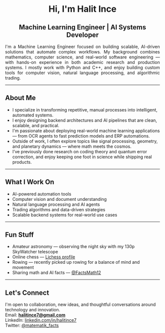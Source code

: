 <h1 align="center">Hi, I'm Halit Ince</h1>
<h2 align="center">Machine Learning Engineer | AI Systems Developer</h2>

<p align="justify">
I'm a Machine Learning Engineer focused on building scalable, AI-driven solutions that automate complex workflows. My background combines mathematics, computer science, and real-world software engineering — with hands-on experience in both academic research and production systems. I mostly work with Python and C++, and enjoy building custom tools for computer vision, natural language processing, and algorithmic trading.
</p>

---

## About Me

- I specialize in transforming repetitive, manual processes into intelligent, automated systems.
- I enjoy designing backend architectures and AI pipelines that are clean, scalable, and practical.
- I'm passionate about deploying real-world machine learning applications — from OCR agents to fast prediction models and ERP automations.
- Outside of work, I often explore topics like signal processing, geometry, and planetary dynamics — where math meets the cosmos.
- I’ve previously done research on coding theory and quantum error correction, and enjoy keeping one foot in science while shipping real products.

---

## What I Work On

- AI-powered automation tools  
- Computer vision and document understanding  
- Natural language processing and AI agents  
- Trading algorithms and data-driven strategies  
- Scalable backend systems for real-world use cases  

---

## Fun Stuff

- Amateur astronomy — observing the night sky with my 130p SkyWatcher telescope  
- Online chess — [Lichess profile](https://lichess.org/@/mathatin90)  
- Rowing — recently picked up rowing for a balance of mind and movement  
- Sharing math and AI facts — [@FactsMath12](https://x.com/FactsMath12)

---

## Let's Connect

I'm open to collaboration, new ideas, and thoughtful conversations around technology and innovation.  
Email: **halitince7@gmail.com**  
LinkedIn: [linkedin.com/in/halitince7](https://www.linkedin.com/in/halitince7/)  
Twitter: [@matematik_facts](https://x.com/matematik_facts)

<!---
halitince7/halitince7 is a ✨ special ✨ repository because its `README.md` (this file) appears on your GitHub profile.
You can click the Preview link to take a look at your changes.
--->
